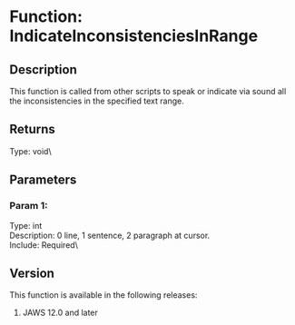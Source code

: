 # Function: IndicateInconsistenciesInRange

## Description

This function is called from other scripts to speak or indicate via
sound all the inconsistencies in the specified text range.

## Returns

Type: void\

## Parameters

### Param 1:

Type: int\
Description: 0 line, 1 sentence, 2 paragraph at cursor.\
Include: Required\

## Version

This function is available in the following releases:

1.  JAWS 12.0 and later
